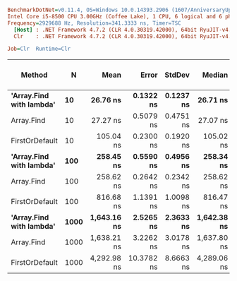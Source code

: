 ``` ini

BenchmarkDotNet=v0.11.4, OS=Windows 10.0.14393.2906 (1607/AnniversaryUpdate/Redstone1)
Intel Core i5-8500 CPU 3.00GHz (Coffee Lake), 1 CPU, 6 logical and 6 physical cores
Frequency=2929688 Hz, Resolution=341.3333 ns, Timer=TSC
  [Host] : .NET Framework 4.7.2 (CLR 4.0.30319.42000), 64bit RyuJIT-v4.7.3394.0
  Clr    : .NET Framework 4.7.2 (CLR 4.0.30319.42000), 64bit RyuJIT-v4.7.3394.0

Job=Clr  Runtime=Clr  

```
|                   Method |    N |        Mean |      Error |    StdDev |      Median | Gen 0/1k Op | Gen 1/1k Op | Gen 2/1k Op | Allocated Memory/Op |
|------------------------- |----- |------------:|-----------:|----------:|------------:|------------:|------------:|------------:|--------------------:|
| **&#39;Array.Find with lambda&#39;** |   **10** |    **26.76 ns** |  **0.1322 ns** | **0.1237 ns** |    **26.71 ns** |           **-** |           **-** |           **-** |                   **-** |
|               Array.Find |   10 |    27.27 ns |  0.5079 ns | 0.4751 ns |    27.07 ns |           - |           - |           - |                   - |
|           FirstOrDefault |   10 |   105.04 ns |  0.2300 ns | 0.1920 ns |   105.02 ns |      0.0067 |           - |           - |                32 B |
| **&#39;Array.Find with lambda&#39;** |  **100** |   **258.45 ns** |  **0.5590 ns** | **0.4956 ns** |   **258.34 ns** |           **-** |           **-** |           **-** |                   **-** |
|               Array.Find |  100 |   258.62 ns |  0.2642 ns | 0.2342 ns |   258.62 ns |           - |           - |           - |                   - |
|           FirstOrDefault |  100 |   816.68 ns |  1.1391 ns | 1.0098 ns |   816.47 ns |      0.0067 |           - |           - |                32 B |
| **&#39;Array.Find with lambda&#39;** | **1000** | **1,643.16 ns** |  **2.5265 ns** | **2.3633 ns** | **1,642.38 ns** |           **-** |           **-** |           **-** |                   **-** |
|               Array.Find | 1000 | 1,638.21 ns |  3.2262 ns | 3.0178 ns | 1,637.80 ns |           - |           - |           - |                   - |
|           FirstOrDefault | 1000 | 4,292.98 ns | 10.3782 ns | 8.6663 ns | 4,289.06 ns |           - |           - |           - |                32 B |
